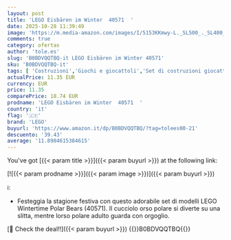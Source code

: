 ```yaml
---
layout: post
title: 'LEGO Eisbären im Winter  40571  '
date: 2025-10-28 11:39:49
image: 'https://m.media-amazon.com/images/I/5153KKmwy-L._SL500_._SL400_.jpg'
comments: true
category: ofertas
author: 'tole.es'
slug: 'B0BDVQQTBQ-it LEGO Eisbären im Winter 40571'
sku: 'B0BDVQQTBQ-it'
tags: [ 'Costruzioni','Giochi e giocattoli','Set di costruzioni giocattolo','lego','🇮🇹', ]
actualPrice: 11.35 EUR
currency: EUR
price: 11.35
comparePrice: 18.74 EUR
prodname: 'LEGO Eisbären im Winter  40571  '
country: 'it'
flag: '🇮🇹'
brand: 'LEGO'
buyurl: 'https://www.amazon.it/dp/B0BDVQQTBQ/?tag=tolees00-21'
descuento: '39.43'
average: '11.8984615384615'
---
```


You've got [{{< param title >}}]({{< param buyurl >}}) at the following link:

[![{{< param prodname >}}]({{< param image >}})]({{< param buyurl >}})

ℹ️:

- Festeggia la stagione festiva con questo adorabile set di modelli LEGO Wintertime Polar Bears (40571). Il cucciolo orso polare si diverte su una slitta, mentre lorso polare adulto guarda con orgoglio.

[🛒 Check the deal!!]({{< param buyurl >}})
{{<world>}}B0BDVQQTBQ{{</world>}}
